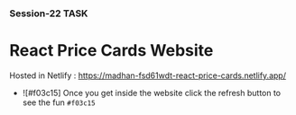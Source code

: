 ### Session-22 TASK

# React Price Cards Website

Hosted in Netlify : https://madhan-fsd61wdt-react-price-cards.netlify.app/

- ![#f03c15] Once you get inside the website click the refresh button to see the fun `#f03c15`


